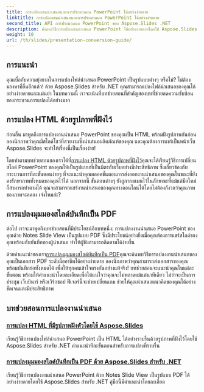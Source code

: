 ```yaml
---
title: การแปลงงานนำเสนอและการประมวลผล PowerPoint ได้อย่างง่ายดาย
linktitle: การแปลงงานนำเสนอและการประมวลผล PowerPoint ได้อย่างง่ายดาย
second_title: API การประมวลผล PowerPoint ของ Aspose.Slides .NET
description: ค้นพบวิธีการแปลงงานนำเสนอ PowerPoint ได้อย่างง่ายดายโดยใช้ Aspose.Slides สำหรับ .NET ด้วยบทช่วยสอนทีละขั้นตอนที่ชัดเจนของเรา
weight: 10
url: /th/slides/presentation-conversion-guide/
---
```

## การแนะนำ

คุณเบื่อกับความยุ่งยากในการแปลงไฟล์นำเสนอ PowerPoint เป็นรูปแบบต่างๆ หรือไม่? ไม่ต้องมองหาที่อื่นอีกแล้ว! ด้วย Aspose.Slides สำหรับ .NET คุณสามารถแปลงไฟล์นำเสนอของคุณได้อย่างง่ายดายและแม่นยำ ในบทความนี้ เราจะเน้นที่บทช่วยสอนที่สำคัญสองบทที่ช่วยลดความซับซ้อนของกระบวนการแปลงได้อย่างมาก

## การแปลง HTML ด้วยรูปภาพที่ฝังไว้

ก่อนอื่น มาพูดถึงการแปลงงานนำเสนอ PowerPoint ของคุณเป็น HTML พร้อมฝังรูปภาพกันก่อน ลองนึกภาพว่าคุณมีสไลด์โชว์ที่สวยงามซึ่งนำเสนอผลิตภัณฑ์ของคุณ และคุณต้องการแชร์เป็นหน้าเว็บ Aspose.Slides จะทำให้เรื่องนี้เป็นเรื่องง่าย! 

 โดยทำตามบทช่วยสอนของเราได้ที่[การแปลง HTML ด้วยรูปภาพที่ฝังไว้](./converting-html-with-embedded-images/)คุณจะได้เรียนรู้วิธีการเปลี่ยนสไลด์ PowerPoint ของคุณให้เป็นรูปแบบที่เป็นมิตรกับเว็บอย่างมีประสิทธิภาพ ซึ่งเกี่ยวข้องกับกระบวนการทีละขั้นตอนง่ายๆ ที่จะแนะนำคุณตลอดขั้นตอนการส่งออกงานนำเสนอของคุณในขณะที่ยังคงรักษาภาพทั้งหมดของคุณไว้ได้ นอกจากนี้ ขั้นตอนต่างๆ ยังถูกวางแผนไว้ในลักษณะที่แม้แต่มือใหม่ก็สามารถทำตามได้ คุณจะสามารถแชร์งานนำเสนอของคุณทางออนไลน์ได้โดยไม่ต้องกังวลว่าคุณภาพของภาพจะลดลง เจ๋งไหมล่ะ?

## การแปลงมุมมองสไลด์บันทึกเป็น PDF

ต่อไป เราจะมาพูดถึงบทช่วยสอนที่มีประโยชน์อีกบทหนึ่ง: การแปลงงานนำเสนอ PowerPoint ของคุณด้วย Notes Slide View เป็นรูปแบบ PDF ซึ่งมีประโยชน์อย่างยิ่งเมื่อคุณต้องการแชร์สไลด์ของคุณพร้อมกับบันทึกของผู้นำเสนอ ทำให้ผู้ฟังสามารถติดตามได้ง่ายขึ้น 

 ด้วยคำแนะนำของเรา[การแปลงมุมมองสไลด์บันทึกเป็น PDF](./converting-notes-slide-view-to-pdf/)คุณจะค้นพบวิธีการแปลงงานนำเสนอของคุณเป็นเอกสาร PDF ระดับมืออาชีพได้อย่างง่ายดาย ลองนึกภาพว่าคุณสามารถส่งเอกสารของคุณพร้อมบันทึกย่อทั้งหมดได้ เพื่อให้ทุกคนเข้าใจตรงกันอย่างแท้จริง! บทช่วยสอนจะแนะนำคุณในแต่ละขั้นตอน พร้อมให้คำแนะนำโดยละเอียดเพื่อให้แน่ใจว่าคุณจะไม่พลาดแม้แต่นาทีเดียว ไม่ว่าจะเป็นการประชุม เว็บบินาร์ หรือเวิร์กชอป ฟีเจอร์นี้จะช่วยเปลี่ยนเกม ช่วยให้คุณนำเสนอแนวคิดของคุณได้อย่างชัดเจนและมีประสิทธิภาพ

## บทช่วยสอนการแปลงงานนำเสนอ
### [การแปลง HTML ที่มีรูปภาพฝังตัวโดยใช้ Aspose.Slides](./converting-html-with-embedded-images/)
เรียนรู้วิธีการแปลงไฟล์นำเสนอ PowerPoint เป็น HTML ได้อย่างราบรื่นด้วยรูปภาพที่ฝังไว้โดยใช้ Aspose.Slides สำหรับ .NET คำแนะนำทีละขั้นตอนสำหรับการแปลงที่ราบรื่น
### [การแปลงมุมมองสไลด์บันทึกเป็น PDF ด้วย Aspose.Slides สำหรับ .NET](./converting-notes-slide-view-to-pdf/)
เรียนรู้วิธีการแปลงงานนำเสนอ PowerPoint ด้วย Notes Slide View เป็นรูปแบบ PDF ได้อย่างง่ายดายโดยใช้ Aspose.Slides สำหรับ .NET คู่มือนี้มีคำแนะนำโดยละเอียด